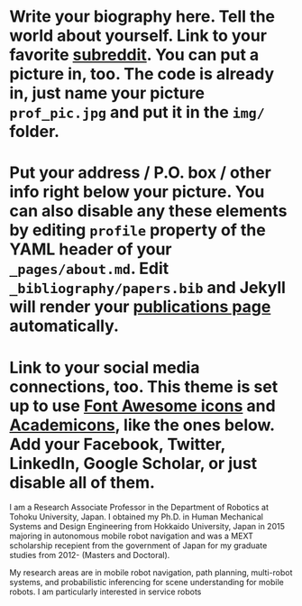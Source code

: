 # Write your biography here. Tell the world about yourself. Link to your favorite [subreddit](http://reddit.com). You can put a picture in, too. The code is already in, just name your picture `prof_pic.jpg` and put it in the `img/` folder.

# Put your address / P.O. box / other info right below your picture. You can also disable any these elements by editing `profile` property of the YAML header of your `_pages/about.md`. Edit `_bibliography/papers.bib` and Jekyll will render your [publications page](/al-folio/publications/) automatically.

# Link to your social media connections, too. This theme is set up to use [Font Awesome icons](https://fontawesome.com/) and [Academicons](https://jpswalsh.github.io/academicons/), like the ones below. Add your Facebook, Twitter, LinkedIn, Google Scholar, or just disable all of them.
I am a Research Associate Professor in the Department of Robotics at Tohoku University, Japan. I obtained my Ph.D. in Human Mechanical Systems and Design Engineering from Hokkaido University, Japan in 2015 majoring in autonomous mobile robot navigation and was a MEXT scholarship recepient from the government of Japan for my graduate studies from 2012- (Masters and Doctoral). 

My research areas are in mobile robot navigation, path planning, multi-robot systems, and probabilistic inferencing for scene understanding for mobile robots. I am particularly interested in service robots 
